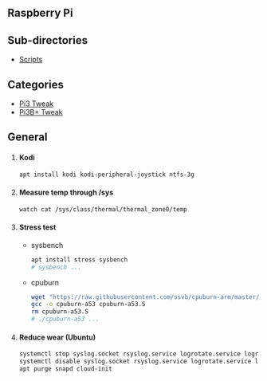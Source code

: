## Raspberry Pi

## Sub-directories

- [Scripts](scripts/)

## Categories

- [Pi3 Tweak](PI3%20Tweak.md)
- [Pi3B+ Tweak](PI3B+%20Tweak.md)

## General

1. #### Kodi

   ```bash
   apt install kodi kodi-peripheral-joystick ntfs-3g
   ```

2. #### Measure temp through /sys

   ```bash
   watch cat /sys/class/thermal/thermal_zone0/temp
   ```

3. #### Stress test

   - sysbench
     ```bash
     apt install stress sysbench
     # sysbench ...
     ```
   - cpuburn
     ```bash
     wget "https://raw.githubusercontent.com/ssvb/cpuburn-arm/master/cpuburn-a53.S"
     gcc -o cpuburn-a53 cpuburn-a53.S
     rm cpuburn-a53.S
     # ./cpuburn-a53 ...
     ```

4. #### Reduce wear (Ubuntu)

   ```bash
   systemctl stop syslog.socket rsyslog.service logrotate.service logrotate.timer
   systemctl disable syslog.socket rsyslog.service logrotate.service logrotate.timer
   apt purge snapd cloud-init
   ```

